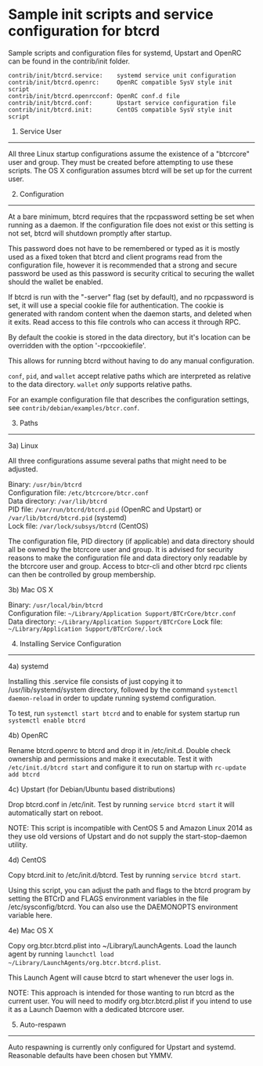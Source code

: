 Sample init scripts and service configuration for btcrd
==========================================================

Sample scripts and configuration files for systemd, Upstart and OpenRC
can be found in the contrib/init folder.

    contrib/init/btcrd.service:    systemd service unit configuration
    contrib/init/btcrd.openrc:     OpenRC compatible SysV style init script
    contrib/init/btcrd.openrcconf: OpenRC conf.d file
    contrib/init/btcrd.conf:       Upstart service configuration file
    contrib/init/btcrd.init:       CentOS compatible SysV style init script

1. Service User
---------------------------------

All three Linux startup configurations assume the existence of a "btcrcore" user
and group.  They must be created before attempting to use these scripts.
The OS X configuration assumes btcrd will be set up for the current user.

2. Configuration
---------------------------------

At a bare minimum, btcrd requires that the rpcpassword setting be set
when running as a daemon.  If the configuration file does not exist or this
setting is not set, btcrd will shutdown promptly after startup.

This password does not have to be remembered or typed as it is mostly used
as a fixed token that btcrd and client programs read from the configuration
file, however it is recommended that a strong and secure password be used
as this password is security critical to securing the wallet should the
wallet be enabled.

If btcrd is run with the "-server" flag (set by default), and no rpcpassword is set,
it will use a special cookie file for authentication. The cookie is generated with random
content when the daemon starts, and deleted when it exits. Read access to this file
controls who can access it through RPC.

By default the cookie is stored in the data directory, but it's location can be overridden
with the option '-rpccookiefile'.

This allows for running btcrd without having to do any manual configuration.

`conf`, `pid`, and `wallet` accept relative paths which are interpreted as
relative to the data directory. `wallet` *only* supports relative paths.

For an example configuration file that describes the configuration settings,
see `contrib/debian/examples/btcr.conf`.

3. Paths
---------------------------------

3a) Linux

All three configurations assume several paths that might need to be adjusted.

Binary:              `/usr/bin/btcrd`  
Configuration file:  `/etc/btcrcore/btcr.conf`  
Data directory:      `/var/lib/btcrd`  
PID file:            `/var/run/btcrd/btcrd.pid` (OpenRC and Upstart) or `/var/lib/btcrd/btcrd.pid` (systemd)  
Lock file:           `/var/lock/subsys/btcrd` (CentOS)  

The configuration file, PID directory (if applicable) and data directory
should all be owned by the btcrcore user and group.  It is advised for security
reasons to make the configuration file and data directory only readable by the
btcrcore user and group.  Access to btcr-cli and other btcrd rpc clients
can then be controlled by group membership.

3b) Mac OS X

Binary:              `/usr/local/bin/btcrd`  
Configuration file:  `~/Library/Application Support/BTCrCore/btcr.conf`  
Data directory:      `~/Library/Application Support/BTCrCore`
Lock file:           `~/Library/Application Support/BTCrCore/.lock`

4. Installing Service Configuration
-----------------------------------

4a) systemd

Installing this .service file consists of just copying it to
/usr/lib/systemd/system directory, followed by the command
`systemctl daemon-reload` in order to update running systemd configuration.

To test, run `systemctl start btcrd` and to enable for system startup run
`systemctl enable btcrd`

4b) OpenRC

Rename btcrd.openrc to btcrd and drop it in /etc/init.d.  Double
check ownership and permissions and make it executable.  Test it with
`/etc/init.d/btcrd start` and configure it to run on startup with
`rc-update add btcrd`

4c) Upstart (for Debian/Ubuntu based distributions)

Drop btcrd.conf in /etc/init.  Test by running `service btcrd start`
it will automatically start on reboot.

NOTE: This script is incompatible with CentOS 5 and Amazon Linux 2014 as they
use old versions of Upstart and do not supply the start-stop-daemon utility.

4d) CentOS

Copy btcrd.init to /etc/init.d/btcrd. Test by running `service btcrd start`.

Using this script, you can adjust the path and flags to the btcrd program by
setting the BTCrD and FLAGS environment variables in the file
/etc/sysconfig/btcrd. You can also use the DAEMONOPTS environment variable here.

4e) Mac OS X

Copy org.btcr.btcrd.plist into ~/Library/LaunchAgents. Load the launch agent by
running `launchctl load ~/Library/LaunchAgents/org.btcr.btcrd.plist`.

This Launch Agent will cause btcrd to start whenever the user logs in.

NOTE: This approach is intended for those wanting to run btcrd as the current user.
You will need to modify org.btcr.btcrd.plist if you intend to use it as a
Launch Daemon with a dedicated btcrcore user.

5. Auto-respawn
-----------------------------------

Auto respawning is currently only configured for Upstart and systemd.
Reasonable defaults have been chosen but YMMV.
